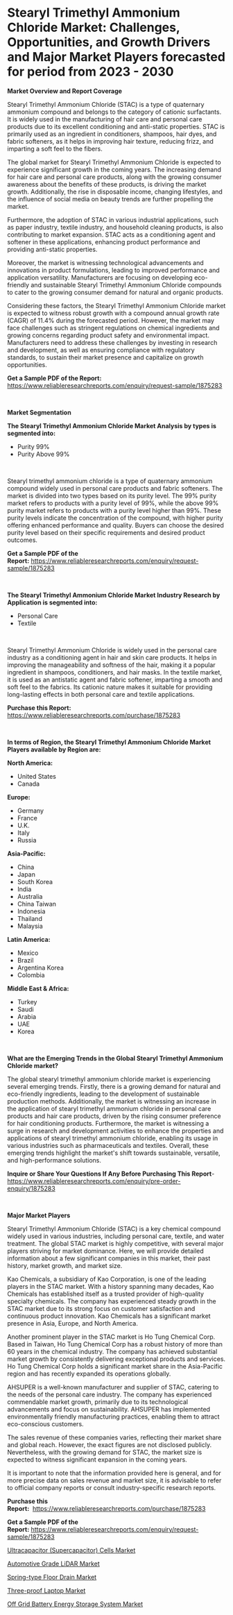<p><h1>Stearyl Trimethyl Ammonium Chloride Market: Challenges, Opportunities, and Growth Drivers and Major Market Players forecasted for period from 2023 - 2030</h1></p><p><strong>Market Overview and Report Coverage</strong></p>
<p><p>Stearyl Trimethyl Ammonium Chloride (STAC) is a type of quaternary ammonium compound and belongs to the category of cationic surfactants. It is widely used in the manufacturing of hair care and personal care products due to its excellent conditioning and anti-static properties. STAC is primarily used as an ingredient in conditioners, shampoos, hair dyes, and fabric softeners, as it helps in improving hair texture, reducing frizz, and imparting a soft feel to the fibers.</p><p>The global market for Stearyl Trimethyl Ammonium Chloride is expected to experience significant growth in the coming years. The increasing demand for hair care and personal care products, along with the growing consumer awareness about the benefits of these products, is driving the market growth. Additionally, the rise in disposable income, changing lifestyles, and the influence of social media on beauty trends are further propelling the market.</p><p>Furthermore, the adoption of STAC in various industrial applications, such as paper industry, textile industry, and household cleaning products, is also contributing to market expansion. STAC acts as a conditioning agent and softener in these applications, enhancing product performance and providing anti-static properties.</p><p>Moreover, the market is witnessing technological advancements and innovations in product formulations, leading to improved performance and application versatility. Manufacturers are focusing on developing eco-friendly and sustainable Stearyl Trimethyl Ammonium Chloride compounds to cater to the growing consumer demand for natural and organic products.</p><p>Considering these factors, the Stearyl Trimethyl Ammonium Chloride market is expected to witness robust growth with a compound annual growth rate (CAGR) of 11.4% during the forecasted period. However, the market may face challenges such as stringent regulations on chemical ingredients and growing concerns regarding product safety and environmental impact. Manufacturers need to address these challenges by investing in research and development, as well as ensuring compliance with regulatory standards, to sustain their market presence and capitalize on growth opportunities.</p></p>
<p><strong>Get a Sample PDF of the Report:</strong> <a href="https://www.reliableresearchreports.com/enquiry/request-sample/1875283">https://www.reliableresearchreports.com/enquiry/request-sample/1875283</a></p>
<p>&nbsp;</p>
<p><strong>Market Segmentation</strong></p>
<p><strong>The Stearyl Trimethyl Ammonium Chloride Market Analysis by types is segmented into:</strong></p>
<p><ul><li>Purity 99%</li><li>Purity Above 99%</li></ul></p>
<p>&nbsp;</p>
<p><p>Stearyl trimethyl ammonium chloride is a type of quaternary ammonium compound widely used in personal care products and fabric softeners. The market is divided into two types based on its purity level. The 99% purity market refers to products with a purity level of 99%, while the above 99% purity market refers to products with a purity level higher than 99%. These purity levels indicate the concentration of the compound, with higher purity offering enhanced performance and quality. Buyers can choose the desired purity level based on their specific requirements and desired product outcomes.</p></p>
<p><strong>Get a Sample PDF of the Report:</strong>&nbsp;<a href="https://www.reliableresearchreports.com/enquiry/request-sample/1875283">https://www.reliableresearchreports.com/enquiry/request-sample/1875283</a></p>
<p>&nbsp;</p>
<p><strong>The Stearyl Trimethyl Ammonium Chloride Market Industry Research by Application is segmented into:</strong></p>
<p><ul><li>Personal Care</li><li>Textile</li></ul></p>
<p>&nbsp;</p>
<p><p>Stearyl Trimethyl Ammonium Chloride is widely used in the personal care industry as a conditioning agent in hair and skin care products. It helps in improving the manageability and softness of the hair, making it a popular ingredient in shampoos, conditioners, and hair masks. In the textile market, it is used as an antistatic agent and fabric softener, imparting a smooth and soft feel to the fabrics. Its cationic nature makes it suitable for providing long-lasting effects in both personal care and textile applications.</p></p>
<p><strong>Purchase this Report:</strong>&nbsp; <a href="https://www.reliableresearchreports.com/purchase/1875283">https://www.reliableresearchreports.com/purchase/1875283</a></p>
<p>&nbsp;</p>
<p><strong>In terms of Region, the Stearyl Trimethyl Ammonium Chloride Market Players available by Region are:</strong></p>
<p>
    <p> <strong> North America: </strong>
        <ul>
            <li>United States</li>
            <li>Canada</li>
        </ul>
        </p> 
    <p> <strong> Europe: </strong>
        <ul>
            <li>Germany</li>
            <li>France</li>
            <li>U.K.</li>
            <li>Italy</li>
            <li>Russia</li>
        </ul>
        </p> 
    <p> <strong> Asia-Pacific: </strong>
        <ul>
            <li>China</li>
            <li>Japan</li>
            <li>South Korea</li>
            <li>India</li>
            <li>Australia</li>
            <li>China Taiwan</li>
            <li>Indonesia</li>
            <li>Thailand</li>
            <li>Malaysia</li>
        </ul>
        </p> 
    <p> <strong> Latin America: </strong>
        <ul>
            <li>Mexico</li>
            <li>Brazil</li>
            <li>Argentina Korea</li>
            <li>Colombia</li>
        </ul>
        </p> 
    <p> <strong> Middle East & Africa: </strong>
        <ul>
            <li>Turkey</li>
            <li>Saudi</li>
            <li>Arabia</li>
            <li>UAE</li>
            <li>Korea</li>
        </ul>
    </p>
    </p>
<p>&nbsp;</p>
<p><strong>What are the Emerging Trends in the Global Stearyl Trimethyl Ammonium Chloride market?</strong></p>
<p><p>The global stearyl trimethyl ammonium chloride market is experiencing several emerging trends. Firstly, there is a growing demand for natural and eco-friendly ingredients, leading to the development of sustainable production methods. Additionally, the market is witnessing an increase in the application of stearyl trimethyl ammonium chloride in personal care products and hair care products, driven by the rising consumer preference for hair conditioning products. Furthermore, the market is witnessing a surge in research and development activities to enhance the properties and applications of stearyl trimethyl ammonium chloride, enabling its usage in various industries such as pharmaceuticals and textiles. Overall, these emerging trends highlight the market's shift towards sustainable, versatile, and high-performance solutions.</p></p>
<p><strong>Inquire or Share Your Questions If Any Before Purchasing This Report</strong>- <a href="https://www.reliableresearchreports.com/enquiry/pre-order-enquiry/1875283">https://www.reliableresearchreports.com/enquiry/pre-order-enquiry/1875283</a></p>
<p>&nbsp;</p>
<p><strong>Major Market Players</strong></p>
<p><p>Stearyl Trimethyl Ammonium Chloride (STAC) is a key chemical compound widely used in various industries, including personal care, textile, and water treatment. The global STAC market is highly competitive, with several major players striving for market dominance. Here, we will provide detailed information about a few significant companies in this market, their past history, market growth, and market size.</p><p>Kao Chemicals, a subsidiary of Kao Corporation, is one of the leading players in the STAC market. With a history spanning many decades, Kao Chemicals has established itself as a trusted provider of high-quality specialty chemicals. The company has experienced steady growth in the STAC market due to its strong focus on customer satisfaction and continuous product innovation. Kao Chemicals has a significant market presence in Asia, Europe, and North America.</p><p>Another prominent player in the STAC market is Ho Tung Chemical Corp. Based in Taiwan, Ho Tung Chemical Corp has a robust history of more than 60 years in the chemical industry. The company has achieved substantial market growth by consistently delivering exceptional products and services. Ho Tung Chemical Corp holds a significant market share in the Asia-Pacific region and has recently expanded its operations globally.</p><p>AHSUPER is a well-known manufacturer and supplier of STAC, catering to the needs of the personal care industry. The company has experienced commendable market growth, primarily due to its technological advancements and focus on sustainability. AHSUPER has implemented environmentally friendly manufacturing practices, enabling them to attract eco-conscious customers.</p><p>The sales revenue of these companies varies, reflecting their market share and global reach. However, the exact figures are not disclosed publicly. Nevertheless, with the growing demand for STAC, the market size is expected to witness significant expansion in the coming years.</p><p>It is important to note that the information provided here is general, and for more precise data on sales revenue and market size, it is advisable to refer to official company reports or consult industry-specific research reports.</p></p>
<p><strong>Purchase this Report:</strong>&nbsp;&nbsp;<a href="https://www.reliableresearchreports.com/purchase/1875283">https://www.reliableresearchreports.com/purchase/1875283</a></p>
<p></p>
<p><strong>Get a Sample PDF of the Report:</strong>&nbsp;<a href="https://www.reliableresearchreports.com/enquiry/request-sample/1875283">https://www.reliableresearchreports.com/enquiry/request-sample/1875283</a></p>
<p><p><a href="https://medium.com/@primeyash92/decoding-ultracapacitor-supercapacitor-cells-market-metrics-market-share-trends-and-growth-7d7396778655">Ultracapacitor (Supercapacitor) Cells Market</a></p><p><a href="https://medium.com/@peatebilly85475/analyzing-automotive-grade-lidar-market-global-industry-perspective-and-forecast-2023-to-2030-c124bfc994b8">Automotive Grade LiDAR Market</a></p><p><a href="https://medium.com/@lacyquitzon/spring-type-floor-drain-market-insights-into-market-cagr-market-trends-and-growth-strategies-ac64479c591c">Spring-type Floor Drain Market</a></p><p><a href="https://medium.com/@nelsonhauck/three-proof-laptop-market-size-market-outlook-and-market-forecast-2023-to-2030-8044b148584b">Three-proof Laptop Market</a></p><p><a href="https://medium.com/@shiv151299/off-grid-battery-energy-storage-system-market-competitive-analysis-market-trends-and-forecast-to-178d2a6007f3">Off Grid Battery Energy Storage System Market</a></p></p>